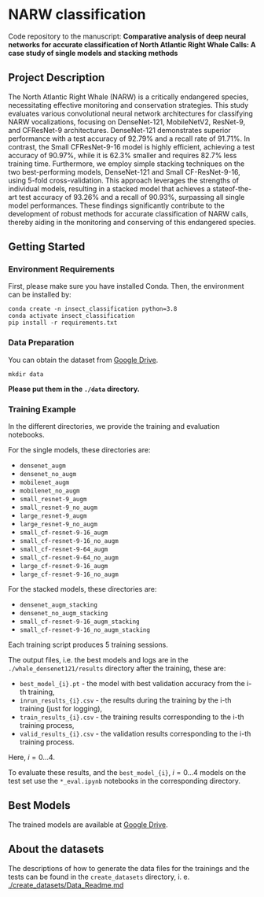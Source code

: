 # NARW classification
Code repository to the manuscript:
**Comparative analysis of deep neural networks for accurate
classification of North Atlantic Right Whale Calls: A case
study of single models and stacking methods**
 
## Project Description
The North Atlantic Right Whale (NARW) is a critically endangered species, necessitating effective
monitoring and conservation strategies. This study evaluates various convolutional neural network architectures for classifying NARW vocalizations, focusing on DenseNet-121, MobileNetV2, ResNet-9, and CFResNet-9 architectures. DenseNet-121 demonstrates superior performance with a test accuracy of 92.79% and a recall rate of 91.71%. In contrast, the Small CFResNet-9-16 model is highly efficient, achieving a test accuracy of 90.97%, while it is 62.3% smaller and requires 82.7% less training time. Furthermore, we employ simple stacking techniques on the two best-performing models, DenseNet-121 and Small CF-ResNet-9-16, using 5-fold cross-validation. This approach leverages the strengths of individual models, resulting in a stacked model that achieves a stateof-the-art test accuracy of 93.26% and a recall of 90.93%, surpassing all single model performances.
These findings significantly contribute to the development of robust methods for accurate
classification of NARW calls, thereby aiding in the monitoring and conserving of this endangered
species.

## Getting Started
### Environment Requirements

First, please make sure you have installed Conda. Then, the environment can be installed by:
```
conda create -n insect_classification python=3.8
conda activate insect_classification
pip install -r requirements.txt
```

### Data Preparation

You can obtain the dataset from [Google Drive](https://drive.google.com/drive/folders/1b2Jph_sFOuSLA0xMeiTpZgLIU1S1ixwZ?usp=sharing).

```
mkdir data
```
**Please put them in the `./data` directory.**



### Training Example
In the different directories, we provide the training and evaluation notebooks. 

For the single models, these directories are:
* `densenet_augm`
* `densenet_no_augm`
* `mobilenet_augm`
* `mobilenet_no_augm`
* `small_resnet-9_augm`
* `small_resnet-9_no_augm`
* `large_resnet-9_augm`
* `large_resnet-9_no_augm`
* `small_cf-resnet-9-16_augm`
* `small_cf-resnet-9-16_no_augm`
* `small_cf-resnet-9-64_augm`
* `small_cf-resnet-9-64_no_augm`
* `large_cf-resnet-9-16_augm`
* `large_cf-resnet-9-16_no_augm`

For the stacked models, these directories are:
* `densenet_augm_stacking`
* `densenet_no_augm_stacking`
* `small_cf-resnet-9-16_augm_stacking`
* `small_cf-resnet-9-16_no_augm_stacking`

Each training script produces 5 training sessions.

The output files, i.e. the best models and logs are in the `./whale_densenet121/results` directory after the training, these are:
* `best_model_{i}.pt` - the model with best validation accuracy from the i-th training,
* `inrun_results_{i}.csv` - the results during the training by the i-th training (just for logging),
* `train_results_{i}.csv` - the training results corresponding to the i-th training process,
* `valid_results_{i}.csv` - the validation results corresponding to the i-th training process.

Here, $i=0...4$.

To evaluate these results, and the `best_model_{i}`, $i=0...4$ models on the test set use the `*_eval.ipynb` notebooks in the corresponding directory.
 
## Best Models

The trained models are available at [Google Drive](https://drive.google.com/drive/folders/1OBI0CsXWovm1bjQyb7mOEhUxVMQ0oB1f?usp=sharing).

## About the datasets

The descriptions of how to generate the data files for the trainings and the tests can be found in the `create_datasets` directory, i. e. [./create_datasets/Data_Readme.md](https://github.com/szbela87/narw_classification/blob/main/create_dataset/Data_README.md)
 
